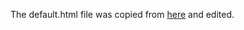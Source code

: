 The default.html file was copied from [here](https://raw.githubusercontent.com/pages-themes/leap-day/master/_layouts/default.html) and edited.
